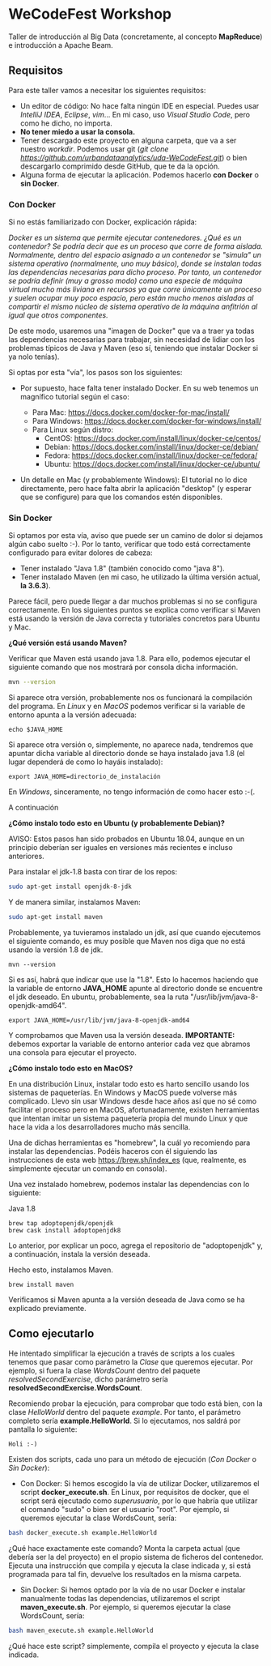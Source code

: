 # WeCodeFest Workshop

Taller de introducción al Big Data (concretamente, al concepto **MapReduce**) e introducción a Apache Beam.

## Requisitos

Para este taller vamos a necesitar los siguientes requisitos:

- Un editor de código: No hace falta ningún IDE en especial. Puedes usar *IntelliJ IDEA*, *Eclipse*, *vim*... En mi caso, uso *Visual Studio Code*, pero como he dicho, no importa.
- **No tener miedo a usar la consola.**
- Tener descargado este proyecto en alguna carpeta, que va a ser nuestro *workdir*. Podemos usar git (*git clone https://github.com/urbandataanalytics/uda-WeCodeFest.git*) o bien descargarlo comprimido desde GitHub, que te da la opción.
- Alguna forma de ejecutar la aplicación. Podemos hacerlo **con Docker** o **sin Docker**.

### Con Docker

Si no estás familiarizado con Docker, explicación rápida:

*Docker es un sistema que permite ejecutar contenedores. ¿Qué es un contenedor? Se podría decir que es un proceso que corre de forma aislada. Normalmente, dentro del espacio asignado a un contenedor se "simula" un sistema operativo (normalmente, uno muy básico), donde se instalan todas las dependencias necesarias para dicho proceso. Por tanto, un contenedor se podría definir (muy a grosso modo) como una especie de máquina virtual mucho más liviana en recursos ya que corre únicamente un proceso y suelen ocupar muy poco espacio, pero están mucho menos aisladas al compartir el mismo núcleo de sistema operativo de la máquina anfitrión al igual que otros componentes.*

De este modo, usaremos una "imagen de Docker" que va a traer ya todas las dependencias necesarias para trabajar, sin necesidad de lidiar con los problemas típicos de Java y Maven (eso sí, teniendo que instalar Docker si ya nolo tenías).

Si optas por esta "vía", los pasos son los siguientes:

- Por supuesto, hace falta tener instalado Docker. En su web tenemos un magnífico tutorial según el caso:
    - Para Mac: https://docs.docker.com/docker-for-mac/install/
    - Para Windows: https://docs.docker.com/docker-for-windows/install/
    - Para Linux según distro:
        - CentOS: https://docs.docker.com/install/linux/docker-ce/centos/
        - Debian: https://docs.docker.com/install/linux/docker-ce/debian/
        - Fedora: https://docs.docker.com/install/linux/docker-ce/fedora/
        - Ubuntu: https://docs.docker.com/install/linux/docker-ce/ubuntu/

- Un detalle en Mac (y probablemente Windows): El tutorial no lo dice directamente, pero hace falta abrir la aplicación "desktop" (y esperar que se configure) para que los comandos estén disponibles.

### Sin Docker

Si optamos por esta vía, aviso que puede ser un camino de dolor si dejamos algún cabo suelto :-). Por lo tanto, verificar que todo está correctamente configurado para evitar dolores de cabeza:

- Tener instalado "Java 1.8" (también conocido como "java 8").
- Tener instalado Maven (en mi caso, he utilizado la última versión actual, **la 3.6.3**).

Parece fácil, pero puede llegar a dar muchos problemas si no se configura correctamente. En los siguientes puntos se explica como verificar si Maven está usando la versión de Java correcta y tutoriales concretos para Ubuntu y Mac.

**¿Qué versión está usando Maven?**

Verificar que Maven está usando java 1.8. Para ello, podemos ejecutar el siguiente comando que nos mostrará por consola dicha información.
```bash
mvn --version
```
Si aparece otra versión, probablemente nos os funcionará la compilación del programa. En *Linux* y en *MacOS* podemos verificar si la variable de entorno apunta a la versión adecuada:
```
echo $JAVA_HOME
```
Si aparece otra versión o, simplemente, no aparece nada, tendremos que apuntar dicha variable al directorio donde se haya instalado java 1.8 (el lugar dependerá de como lo hayáis instalado):
```
export JAVA_HOME=directorio_de_instalación
```
En *Windows*, sinceramente, no tengo información de como hacer esto :-(.

A continuación

**¿Cómo instalo todo esto en Ubuntu (y probablemente Debian)?**

AVISO: Estos pasos han sido probados en Ubuntu 18.04, aunque en un principio deberían ser iguales en versiones más recientes e incluso anteriores.

Para instalar el jdk-1.8 basta con tirar de los repos:

```bash
sudo apt-get install openjdk-8-jdk
```

Y de manera similar, instalamos Maven:
```bash
sudo apt-get install maven
```

Probablemente, ya tuvieramos instalado un jdk, así que cuando ejecutemos el siguiente comando, es muy posible que Maven nos diga que
no está usando la versión 1.8 de jdk.
```
mvn --version
```
Si es así, habrá que indicar que use la "1.8". Esto lo hacemos haciendo que la variable de entorno **JAVA_HOME** apunte al directorio donde se encuentre el jdk deseado. En ubuntu, probablemente, sea la ruta "/usr/lib/jvm/java-8-openjdk-amd64".

```
export JAVA_HOME=/usr/lib/jvm/java-8-openjdk-amd64
```

Y comprobamos que Maven usa la versión deseada. **IMPORTANTE:** debemos exportar la variable de entorno anterior cada vez que abramos una consola para ejecutar el proyecto.


**¿Cómo instalo todo esto en MacOS?**

En una distribución Linux, instalar todo esto es harto sencillo usando los sistemas de paqueterías. En Windows y MacOS puede volverse más complicado.
Llevo sin usar Windows desde hace años así que no sé como facilitar el proceso pero en MacOS, afortunadamente, existen herramientas que intentan imitar un sistema paquetería propia del mundo Linux y que hace la vida a los desarrolladores mucho más sencilla.

Una de dichas herramientas es "homebrew", la cuál yo recomiendo para instalar las dependencias. Podéis haceros con él siguiendo las instrucciones de esta web https://brew.sh/index_es (que, realmente, es simplemente ejecutar un comando en consola).

Una vez instalado homebrew, podemos instalar las dependencias con lo siguiente:

Java 1.8
```
brew tap adoptopenjdk/openjdk
brew cask install adoptopenjdk8
```

Lo anterior, por explicar un poco, agrega el repositorio de "adoptopenjdk" y, a continuación, instala la versión deseada.

Hecho esto, instalamos Maven.

```
brew install maven
```

Verificamos si Maven apunta a la versión deseada de Java como se ha explicado previamente.

## Como ejecutarlo

He intentado simplificar la ejecución a través de scripts a los cuales tenemos que pasar como parámetro la *Clase* que queremos ejecutar. Por ejemplo, si fuera la clase *WordsCount* dentro del paquete *resolvedSecondExercise*, dicho parámetro sería **resolvedSecondExercise.WordsCount**.

Recomiendo probar la ejecución, para comprobar que todo está bien, con la clase *HelloWorld* dentro del paquete *example*. Por tanto, el parámetro completo sería **example.HelloWorld**. Si lo ejecutamos, nos saldrá por pantalla lo siguiente:
```
Holi :-)
```

Existen dos scripts, cada uno para un método de ejecución (*Con Docker* o *Sin Docker*):

- Con Docker: Si hemos escogido la vía de utilizar Docker, utilizaremos el script **docker_execute.sh**. En Linux, por requisitos de docker, que el script será ejecutado como *superusuario*, por lo que habría que utilizar el comando "sudo" o bien ser el usuario "root".
Por ejemplo, si queremos ejecutar la clase WordsCount, sería:
````bash
bash docker_execute.sh example.HelloWorld
````
¿Qué hace exactamente este comando? Monta la carpeta actual (que debería ser la del proyecto) en el propio sistema de ficheros del contenedor. Ejecuta una instrucción que compila y ejecuta la clase indicada y, si está programada para tal fin, devuelve los resultados en la misma carpeta.

- Sin Docker: Si hemos optado por la vía de no usar Docker e instalar manualmente todas las dependencias, utilizaremos el script **maven_execute.sh**.
Por ejemplo, si queremos ejecutar la clase WordsCount, sería:
````bash
bash maven_execute.sh example.HelloWorld
````

¿Qué hace este script? simplemente, compila el proyecto y ejecuta la clase indicada.